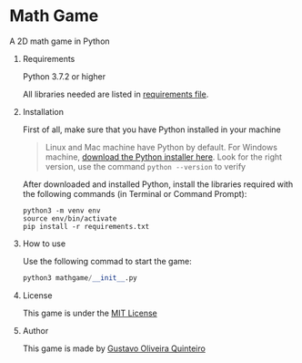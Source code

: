 # Math Game  
A 2D math game in Python 

1. Requirements 

    Python 3.7.2 or higher

    All libraries needed are listed in [requirements file](requirements.txt).


2. Installation

    First of all, make sure that you have Python installed in your machine 
    
    > Linux and Mac machine have Python by default. 
    > For Windows machine, [download the Python installer here](https://www.python.org/downloads/). 
    > Look for the right version, use the command `python --version` to verify
    
    After downloaded and installed Python, install the libraries required with the following commands (in Terminal or Command Prompt):

    ```
    python3 -m venv env
    source env/bin/activate
    pip install -r requirements.txt
    ```

3. How to use

    Use the following commad to start the game: 

    ```python
    python3 mathgame/__init__.py
    ```

4. License

    This game is under the [MIT License](LICENSE)

5. Author

    This game is made by [Gustavo Oliveira Quinteiro](mailto:gustavooquinteiro@outlook.com)



